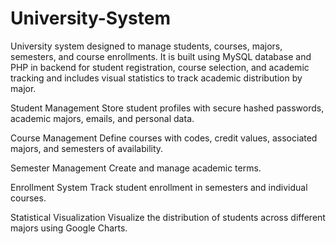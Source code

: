 # University-System
University system designed to manage students, courses, majors, semesters, and course enrollments. It is built using MySQL database and PHP in backend for student registration, course selection, and academic tracking and includes visual statistics to track academic distribution by major.

Student Management
  Store student profiles with secure hashed passwords, academic majors, emails, and personal data.

Course Management
  Define courses with codes, credit values, associated majors, and semesters of availability.

Semester Management
  Create and manage academic terms.

Enrollment System
  Track student enrollment in semesters and individual courses.

Statistical Visualization
  Visualize the distribution of students across different majors using Google Charts.
